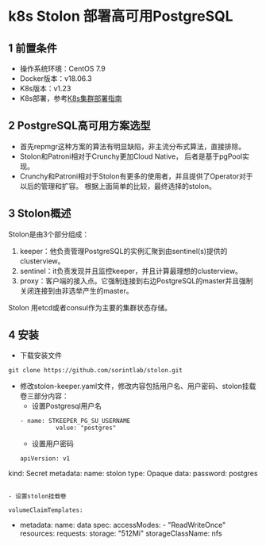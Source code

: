 # k8s Stolon 部署高可用PostgreSQL
## 1 前置条件
- 操作系统环境：CentOS 7.9
- Docker版本：v18.06.3
- K8s版本：v1.23
- K8s部署，参考[K8s集群部署指南](./K8sClusterDeployment.md)
## 2 PostgreSQL高可用方案选型
- 首先repmgr这种方案的算法有明显缺陷，非主流分布式算法，直接排除。
- Stolon和Patroni相对于Crunchy更加Cloud Native， 后者是基于pgPool实现。
- Crunchy和Patroni相对于Stolon有更多的使用者，并且提供了Operator对于以后的管理和扩容。
根据上面简单的比较，最终选择的stolon。
## 3 Stolon概述
Stolon是由3个部分组成：
1. keeper：他负责管理PostgreSQL的实例汇聚到由sentinel(s)提供的clusterview。
2. sentinel：it负责发现并且监控keeper，并且计算最理想的clusterview。
3. proxy：客户端的接入点。它强制连接到右边PostgreSQL的master并且强制关闭连接到由非选举产生的master。

Stolon 用etcd或者consul作为主要的集群状态存储。
## 4 安装
- 下载安装文件
```
git clone https://github.com/sorintlab/stolon.git
```
- 修改stolon-keeper.yaml文件，修改内容包括用户名、用户密码、stolon挂载卷三部分内容：
  - 设置Postgresql用户名
  ```
  - name: STKEEPER_PG_SU_USERNAME
            value: "postgres"
  ```
  - 设置用户密码
  ```
  apiVersion: v1
kind: Secret
metadata:
    name: stolon
type: Opaque
data:
    password: postgres
  ```

  - 设置stolon挂载卷
 ```
    volumeClaimTemplates:
  - metadata:
      name: data
    spec:
      accessModes:
        - "ReadWriteOnce"
      resources:
        requests:
          storage: "512Mi"
      storageClassName: nfs
   ```
